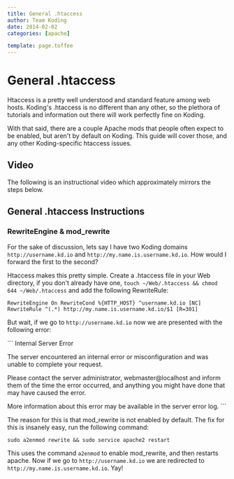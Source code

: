 ```yaml
---
title: General .htaccess
author: Team Koding
date: 2014-02-02
categories: [apache]

template: page.toffee
---
```


# General .htaccess

Htaccess is a pretty well understood and standard feature among web hosts. Koding's .htaccess is no different than any other, so the plethora of tutorials and information out there will work perfectly fine on Koding.

With that said, there are a couple Apache mods that people often expect to be enabled, but aren't by default on Koding. This guide will cover those, and any other Koding-specific htaccess issues.

## Video

The following is an instructional video which approximately mirrors the steps below.

## General .htaccess Instructions

### RewriteEngine & mod_rewrite

For the sake of discussion, lets say I have two Koding domains `http://username.kd.io` and `http://my.name.is.username.kd.io`. How would I forward the first to the second?

Htaccess makes this pretty simple. Create a .htaccess file in your Web directory, if you don't already have one, `touch ~/Web/.htaccess && chmod 644 ~/Web/.htaccess` and add the following RewriteRule:

`RewriteEngine On RewriteCond %{HTTP_HOST} ^username.kd.io [NC] RewriteRule ^(.*) http://my.name.is.username.kd.io/$1 [R=301]`

But wait, if we go to `http://username.kd.io` now we are presented with the following error:

``\` Internal Server Error

The server encountered an internal error or misconfiguration and was unable to complete your request.

Please contact the server administrator, webmaster@localhost and inform them of the time the error occurred, and anything you might have done that may have caused the error.

More information about this error may be available in the server error log. ``\`

The reason for this is that mod_rewrite is not enabled by default. The fix for this is insanely easy, run the following command:

`sudo a2enmod rewrite && sudo service apache2 restart`

This uses the command `a2enmod` to enable mod_rewrite, and then restarts apache. Now if we go to `http://username.kd.io` we are redirected to `http://my.name.is.username.kd.io`. Yay!
